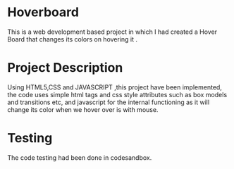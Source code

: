# Hoverboard
This is a web development based project in which I had created a Hover Board that changes its colors on  hovering it .
# Project Description
Using HTML5,CSS and JAVASCRIPT ,this project have been implemented, the code uses simple html tags and css style attributes such as box models and transitions etc, and 
javascript for the internal functioning as it will change its color when we hover over is with mouse.
# Testing
The code testing had been done in codesandbox.
